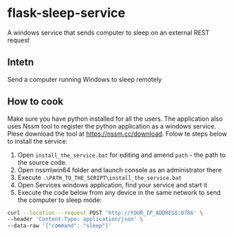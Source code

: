 # flask-sleep-service
A windows service that sends computer to sleep on an external REST request
## Intetn
Send a computer running Windows to sleep remotely
## How to cook
Make sure you have python installed for all the users. The application also uses
Nssm tool to register the python application as a windows service. Plese download the tool at https://nssm.cc/download. Folow te steps below to install the service:

1. Open `install_the_service.bat` for editing and amend `path` - the path to the source code.
3. Open nssm\win64 folder and launch console as an administrator there
4. Execute `.\PATH_TO_THE_SCRIPT\install_the_service.bat`
5. Open Services windows application, find your service and start it
6. Execute the code below from any device in the same network to send the computer to sleep mode:
```bash
curl --location --request POST 'http://YOUR_IP_ADDRESS:8786' \
--header 'Content-Type: application/json' \
--data-raw '{"command": "sleep"}'
```
